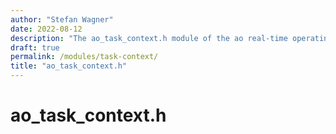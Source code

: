 ```yaml
---
author: "Stefan Wagner"
date: 2022-08-12
description: "The ao_task_context.h module of the ao real-time operating system."
draft: true
permalink: /modules/task-context/
title: "ao_task_context.h"
---
```


# ao_task_context.h
